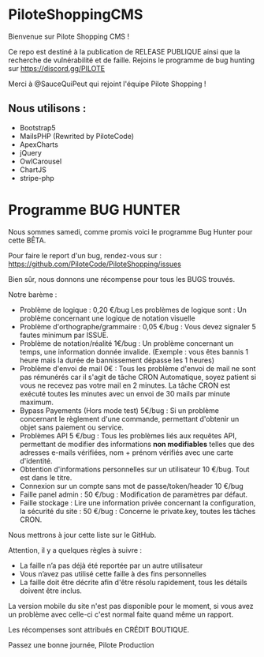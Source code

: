 # PiloteShoppingCMS

Bienvenue sur Pilote Shopping CMS !

Ce repo est destiné à la publication de RELEASE PUBLIQUE ainsi que la recherche de vulnérabilité et de faille.
Rejoins le programme de bug hunting sur https://discord.gg/PILOTE

Merci à @SauceQuiPeut qui rejoint l'équipe Pilote Shopping !

## Nous utilisons : 

- Bootstrap5 
- MailsPHP (Rewrited by PiloteCode)
- ApexCharts
- jQuery
- OwlCarousel
- ChartJS
- stripe-php

    
# Programme BUG HUNTER

Nous sommes samedi, comme promis voici le programme Bug Hunter pour cette BÊTA.

Pour faire le report d'un bug, rendez-vous sur : https://github.com/PiloteCode/PiloteShopping/issues

Bien sûr, nous donnons une récompense pour tous les BUGS trouvés.

Notre barème :

- Problème de logique : 0,20 €/bug
Les problèmes de logique sont : Un problème concernant une logique de notation visuelle
- Problème d'orthographe/grammaire : 0,05 €/bug : Vous devez signaler 5 fautes minimum par ISSUE.
- Problème de notation/réalité 1€/bug : Un problème concernant un temps, une information donnée invalide. (Exemple : vous êtes bannis 1 heure mais la durée de bannissement dépasse les 1 heures)
- Problème d'envoi de mail 0€ : Tous les problème d'envoi de mail ne sont pas rémunérés car il s'agit de tâche CRON Automatique, soyez patient si vous ne recevez pas votre mail en 2 minutes. La tâche CRON est exécuté toutes les minutes avec un envoi de 30 mails par minute maximum.
- Bypass Payements (Hors mode test) 5€/bug : Si un problème concernant le règlement d'une commande, permettant d'obtenir un objet sans paiement ou service.
- Problèmes API 5 €/bug : Tous les problèmes liés aux requêtes API, permettant de modifier des informations **non modifiables** telles que des adresses e-mails vérifiées, nom + prénom vérifiés avec une carte d'identité.
- Obtention d'informations personnelles sur un utilisateur 10 €/bug. Tout est dans le titre.
- Connexion sur un compte sans mot de passe/token/header 10 €/bug
- Faille panel admin : 50 €/bug : Modification de paramètres par défaut.
- Faille stockage : Lire une information privée concernant la configuration, la sécurité du site : 50 €/bug : Concerne le private.key, toutes les tâches CRON.

Nous mettrons à jour cette liste sur le GitHub.

Attention, il y a quelques règles à suivre :
- La faille n’a pas déjà été reportée par un autre utilisateur
- Vous n’avez pas utilisé cette faille à des fins personnelles
- La faille doit être décrite afin d'être résolu rapidement, tous les détails doivent être inclus.

La version mobile du site n'est pas disponible pour le moment, si vous avez un problème avec celle-ci c'est normal faite quand même un rapport.

Les récompenses sont attribués en CRÉDIT BOUTIQUE.

Passez une bonne journée,
Pilote Production
